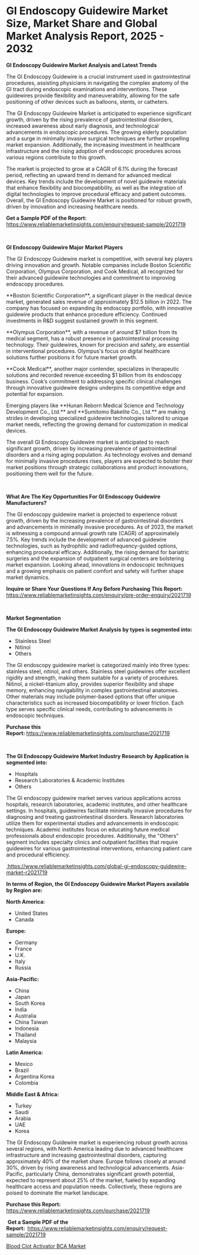 <p><h1>GI Endoscopy Guidewire Market Size, Market Share and Global Market Analysis Report, 2025 - 2032</h1></p><p><strong>GI Endoscopy Guidewire Market Analysis and Latest Trends</strong></p>
<p><p>The GI Endoscopy Guidewire is a crucial instrument used in gastrointestinal procedures, assisting physicians in navigating the complex anatomy of the GI tract during endoscopic examinations and interventions. These guidewires provide flexibility and maneuverability, allowing for the safe positioning of other devices such as balloons, stents, or catheters.</p><p>The GI Endoscopy Guidewire Market is anticipated to experience significant growth, driven by the rising prevalence of gastrointestinal disorders, increased awareness about early diagnosis, and technological advancements in endoscopic procedures. The growing elderly population and a surge in minimally invasive surgical techniques are further propelling market expansion. Additionally, the increasing investment in healthcare infrastructure and the rising adoption of endoscopic procedures across various regions contribute to this growth.</p><p>The market is projected to grow at a CAGR of 6.1% during the forecast period, reflecting an upward trend in demand for advanced medical devices. Key trends include the development of novel guidewire materials that enhance flexibility and biocompatibility, as well as the integration of digital technologies to improve procedural efficacy and patient outcomes. Overall, the GI Endoscopy Guidewire Market is positioned for robust growth, driven by innovation and increasing healthcare needs.</p></p>
<p><strong>Get a Sample PDF of the Report:&nbsp;</strong> <a href="https://www.reliablemarketinsights.com/enquiry/request-sample/2021719?utm_campaign=3008&utm_medium=2&utm_source=Github&utm_content=ia&utm_term=29032025&utm_id=gi-endoscopy-guidewire">https://www.reliablemarketinsights.com/enquiry/request-sample/2021719</a></p>
<p>&nbsp;</p>
<p><strong>GI Endoscopy Guidewire Major Market Players</strong></p>
<p><p>The GI Endoscopy Guidewire market is competitive, with several key players driving innovation and growth. Notable companies include Boston Scientific Corporation, Olympus Corporation, and Cook Medical, all recognized for their advanced guidewire technologies and commitment to improving endoscopy procedures.</p><p>**Boston Scientific Corporation**, a significant player in the medical device market, generated sales revenue of approximately $12.5 billion in 2022. The company has focused on expanding its endoscopy portfolio, with innovative guidewire products that enhance procedure efficiency. Continued investments in R&D suggest sustained growth in this segment.</p><p>**Olympus Corporation**, with a revenue of around $7 billion from its medical segment, has a robust presence in gastrointestinal processing technology. Their guidewires, known for precision and safety, are essential in interventional procedures. Olympus's focus on digital healthcare solutions further positions it for future market growth.</p><p>**Cook Medical**, another major contender, specializes in therapeutic solutions and recorded revenue exceeding $1 billion from its endoscopy business. Cook’s commitment to addressing specific clinical challenges through innovative guidewire designs underpins its competitive edge and potential for expansion.</p><p>Emerging players like **Hunan Reborn Medical Science and Technology Development Co., Ltd.** and **Sumitomo Bakelite Co., Ltd.** are making strides in developing specialized guidewire technologies tailored to unique market needs, reflecting the growing demand for customization in medical devices.</p><p>The overall GI Endoscopy Guidewire market is anticipated to reach significant growth, driven by increasing prevalence of gastrointestinal disorders and a rising aging population. As technology evolves and demand for minimally invasive procedures rises, players are expected to bolster their market positions through strategic collaborations and product innovations, positioning them well for the future.</p></p>
<p>&nbsp;</p>
<p><strong>What Are The Key Opportunities For GI Endoscopy Guidewire Manufacturers?</strong></p>
<p><p>The GI endoscopy guidewire market is projected to experience robust growth, driven by the increasing prevalence of gastrointestinal disorders and advancements in minimally invasive procedures. As of 2023, the market is witnessing a compound annual growth rate (CAGR) of approximately 7.5%. Key trends include the development of advanced guidewire technologies, such as hydrophilic and radiofrequency-guided options, enhancing procedural efficacy. Additionally, the rising demand for bariatric surgeries and the expansion of outpatient surgical centers are bolstering market expansion. Looking ahead, innovations in endoscopic techniques and a growing emphasis on patient comfort and safety will further shape market dynamics.</p></p>
<p><strong>Inquire or Share Your Questions If Any Before Purchasing This Report:</strong> <a href="https://www.reliablemarketinsights.com/enquiry/pre-order-enquiry/2021719?utm_campaign=3008&utm_medium=2&utm_source=Github&utm_content=ia&utm_term=29032025&utm_id=gi-endoscopy-guidewire">https://www.reliablemarketinsights.com/enquiry/pre-order-enquiry/2021719</a></p>
<p>&nbsp;</p>
<p><strong>Market Segmentation</strong></p>
<p><strong>The GI Endoscopy Guidewire Market Analysis by types is segmented into:</strong></p>
<p><ul><li>Stainless Steel</li><li>Nitinol</li><li>Others</li></ul></p>
<p><p>The GI endoscopy guidewire market is categorized mainly into three types: stainless steel, nitinol, and others. Stainless steel guidewires offer excellent rigidity and strength, making them suitable for a variety of procedures. Nitinol, a nickel-titanium alloy, provides superior flexibility and shape memory, enhancing navigability in complex gastrointestinal anatomies. Other materials may include polymer-based options that offer unique characteristics such as increased biocompatibility or lower friction. Each type serves specific clinical needs, contributing to advancements in endoscopic techniques.</p></p>
<p><strong>Purchase this Report:&nbsp;</strong><a href="https://www.reliablemarketinsights.com/purchase/2021719?utm_campaign=3008&utm_medium=2&utm_source=Github&utm_content=ia&utm_term=29032025&utm_id=gi-endoscopy-guidewire">https://www.reliablemarketinsights.com/purchase/2021719</a></p>
<p>&nbsp;</p>
<p><strong>The GI Endoscopy Guidewire Market Industry Research by Application is segmented into:</strong></p>
<p><ul><li>Hospitals</li><li>Research Laboratories & Academic Institutes</li><li>Others</li></ul></p>
<p><p>The GI endoscopy guidewire market serves various applications across hospitals, research laboratories, academic institutes, and other healthcare settings. In hospitals, guidewires facilitate minimally invasive procedures for diagnosing and treating gastrointestinal disorders. Research laboratories utilize them for experimental studies and advancements in endoscopic techniques. Academic institutes focus on educating future medical professionals about endoscopic procedures. Additionally, the "Others" segment includes specialty clinics and outpatient facilities that require guidewires for various gastrointestinal interventions, enhancing patient care and procedural efficiency.</p></p>
<p><a href="https://www.reliablemarketinsights.com/global-gi-endoscopy-guidewire-market-r2021719?utm_campaign=3008&utm_medium=2&utm_source=Github&utm_content=ia&utm_term=29032025&utm_id=gi-endoscopy-guidewire">&nbsp;https://www.reliablemarketinsights.com/global-gi-endoscopy-guidewire-market-r2021719</a></p>
<p><strong>In terms of Region, the GI Endoscopy Guidewire Market Players available by Region are:</strong></p>
<p>
    <p> <strong> North America: </strong>
        <ul>
            <li>United States</li>
            <li>Canada</li>
        </ul>
        </p> 
    <p> <strong> Europe: </strong>
        <ul>
            <li>Germany</li>
            <li>France</li>
            <li>U.K.</li>
            <li>Italy</li>
            <li>Russia</li>
        </ul>
        </p> 
    <p> <strong> Asia-Pacific: </strong>
        <ul>
            <li>China</li>
            <li>Japan</li>
            <li>South Korea</li>
            <li>India</li>
            <li>Australia</li>
            <li>China Taiwan</li>
            <li>Indonesia</li>
            <li>Thailand</li>
            <li>Malaysia</li>
        </ul>
        </p> 
    <p> <strong> Latin America: </strong>
        <ul>
            <li>Mexico</li>
            <li>Brazil</li>
            <li>Argentina Korea</li>
            <li>Colombia</li>
        </ul>
        </p> 
    <p> <strong> Middle East & Africa: </strong>
        <ul>
            <li>Turkey</li>
            <li>Saudi</li>
            <li>Arabia</li>
            <li>UAE</li>
            <li>Korea</li>
        </ul>
    </p>
    </p>
<p><p>The GI Endoscopy Guidewire market is experiencing robust growth across several regions, with North America leading due to advanced healthcare infrastructure and increasing gastrointestinal disorders, capturing approximately 40% of the market share. Europe follows closely at around 30%, driven by rising awareness and technological advancements. Asia-Pacific, particularly China, demonstrates significant growth potential, expected to represent about 25% of the market, fueled by expanding healthcare access and population needs. Collectively, these regions are poised to dominate the market landscape.</p></p>
<p><strong>Purchase this Report: </strong><a href="https://www.reliablemarketinsights.com/purchase/2021719?utm_campaign=3008&utm_medium=2&utm_source=Github&utm_content=ia&utm_term=29032025&utm_id=gi-endoscopy-guidewire">https://www.reliablemarketinsights.com/purchase/2021719</a></p>
<p>&nbsp;<strong>Get a Sample PDF of the Report:&nbsp;&nbsp;</strong><a href="https://www.reliablemarketinsights.com/enquiry/request-sample/2021719?utm_campaign=3008&utm_medium=2&utm_source=Github&utm_content=ia&utm_term=29032025&utm_id=gi-endoscopy-guidewire">https://www.reliablemarketinsights.com/enquiry/request-sample/2021719</a></p>
<p><strong></strong></p>
<p><p><a href="https://github.com/adyawafurber1/Market-Research-Report-List-1/blob/main/blood-clot-activator-bca-market.md?utm_campaign=3008&utm_medium=2&utm_source=Github&utm_content=ia&utm_term=29032025&utm_id=gi-endoscopy-guidewire">Blood Clot Activator BCA Market</a></p></p>